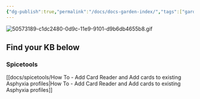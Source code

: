 ```yaml
---
{"dg-publish":true,"permalink":"/docs/docs-garden-index/","tags":["gardenEntry"]}
---
```



 ![50573189-c1dc2480-0d9c-11e9-9101-d9b6db4655b8.gif](/img/user/images/50573189-c1dc2480-0d9c-11e9-9101-d9b6db4655b8.gif)

## Find your KB below

### Spicetools

[[docs/spicetools/How To - Add Card Reader and Add cards to existing Asphyxia profiles\|How To - Add Card Reader and Add cards to existing Asphyxia profiles]]



